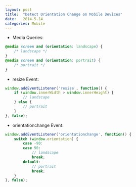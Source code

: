 ```yaml
---
layout: post
title:  "Detect Orientation Change on Mobile Devices"
date:   2014-5-14
categories: Mobile
---
```


* Media Queries:

```css
@media screen and (orientation: landscape) {
    /* landscape */
}
@media screen and (orientation: portrait) {
    /* portrait */
}
```

* resize Event:

```js
window.addEventListener('resize', function() {
    if (window.innerWidth > window.innerHeight) {
        // landscape
    } else {
        // portrait
    }
}, false);
```

* orientationchange Event:

```js
window.addEventListener('orientationchange', function() {
    switch (window.orientation) {
        case -90:
        case 90:
            // landscape
            break;
        default:
            // portrait
            break;
    }
}, false);
```
